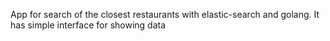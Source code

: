 App for search of the closest restaurants with elastic-search and golang.
It has simple interface for showing data
